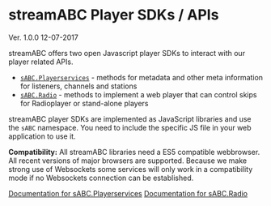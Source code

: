 # streamABC Player SDKs / APIs

Ver. 1.0.0 12-07-2017

streamABC offers two open Javascript player SDKs to interact with our player related APIs.

* [`sABC.Playerservices`](./Docs-Playerservices.md) - methods for metadata and other meta information for listeners, channels and stations
* [`sABC.Radio`](./Docs-Playerservices.md) - methods to implement a web player that can control skips for Radioplayer or stand-alone players

streamABC player SDKs are implemented as JavaScript libraries and use the `sABC` namespace. You need to include the specific JS file in your web application to use it.

**Compatibility:** All streamABC libraries need a ES5 compatible webbrowser. All recent versions of major browsers are supported. Because we make strong use of Websockets some services will only work in a compatibility mode if no Websockets connection can be established.

[Documentation for sABC.Playerservices](./Docs-Playerservices.md) 
[Documentation for sABC.Radio](./Docs-Radio.md)